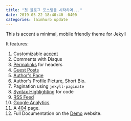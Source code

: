 ```yaml
---
title: "첫 블로그 포스팅을 시작하며..."
date: 2019-05-22 18:40:40 -0400
categories: laimhurb update
---
```


This is <span class="capsule">accent</span> a minimal, mobile friendly theme for <span class="capsule">Jekyll</span>

It features:

1. Customizable [accent](http://ankitsultana.com/accent/documentation.html)
2. Comments with Disqus
3. [Permalinks](http://ankitsultana.com/accent/testing.html) for headers
4. [Guest Posts](http://ankitsultana.com/accent/guest-posts.html)
5. [Author's Page](http://ankitsultana.com/accent/about)
6. Author's Profile Picture, Short Bio.
7. Pagination using `jekyll-paginate`
8. [Syntax Highlighting](http://ankitsultana.com/accent/documentation.html) for code
9. [RSS Feed](http://ankitsultana.com/accent/feed.xml)
10. [Google Analytics](http://ankitsultana.com/accent/documentation.html)
11. A [404](http://ankitsultana.com/accent/404.html) page.
12. Full Documentation on the [Demo](http://ankitsultana.com/accent) website.

